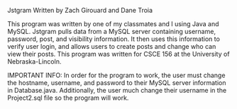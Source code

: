 Jstgram
Written by Zach Girouard and Dane Troia

This program was written by one of my classmates and I using Java and MySQL. Jstgram pulls data from a MySQL server containing username, password, post, and visibility information. It then uses this information to verify user login, and allows users to create posts and change who can view their posts. This program was written for CSCE 156 at the University of Nebraska-Lincoln.

IMPORTANT INFO: In order for the program to work, the user must change the hostname, username, and password to their MySQL server information in Database.java. Additionally, the user much change their username in the Project2.sql file so the program will work.
